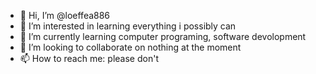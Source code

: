 - 👋 Hi, I’m @loeffea886
- 👀 I’m interested in learning everything i possibly can
- 🌱 I’m currently learning computer programing, software devolopment
- 💞️ I’m looking to collaborate on nothing at the moment
- 📫 How to reach me: please don't

<!---
loeffea886/loeffea886 is a ✨ special ✨ repository because its `README.md` (this file) appears on your GitHub profile.
You can click the Preview link to take a look at your changes.
--->
